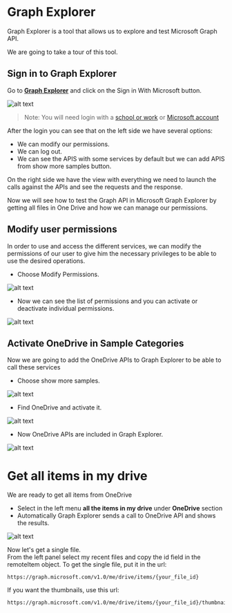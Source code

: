 # Graph Explorer

Graph Explorer is a tool that allows us to explore and test Microsoft Graph API.

We are going to take a tour of this tool.

## Sign in to Graph Explorer

Go to **[Graph Explorer](https://developer.microsoft.com/en-us/graph/graph-explorer)** and click on the Sign in With Microsoft button. 

 ![alt text](/labs-pr/Drive-user-engagement-across-all-your-devices-with-Microsoft-Graph/media/LoginGraphApi.png) 

> Note: You will need login with a [school or work](https://developer.microsoft.com/en-us/office/dev-program) or [Microsoft account](https://signup.live.com/signup?wa=wsignin1.0&ct=1473983465&rver=6.6.6556.0&wp=MBI_SSL&wreply=https://outlook.live.com/owa/&id=292841&CBCXT=out&cobrandid=90015&bk=1473983466&uiflavor=web&uaid=3b7bae8746264c1bacf1db2b315745cc&mkt=EN-US&lc=1033&lic=1)

After the login you can see that on the left side we have several options:


- We can modify our permissions.
- We can log out.
- We can see the APIS with some services by default but we can add APIS from show more samples button.

On the right side we have the view with everything we need to launch the calls against the APIs and see the requests and the response.

Now we will see how to test the Graph API in Microsoft Graph Explorer by getting all files in One Drive and how we can manage our permissions.

## Modify user permissions

In order to use and access the different services, we can modify the permissions of our user to give him the necessary privileges to be able to use the desired operations.

- Choose Modify Permissions.

 ![alt text](/labs-pr/Drive-user-engagement-across-all-your-devices-with-Microsoft-Graph/media/GEModifyPermissions.png) 


- Now we can see the list of permissions and you can activate or deactivate individual permissions.

![alt text](/labs-pr/Drive-user-engagement-across-all-your-devices-with-Microsoft-Graph/media/GESelectPermissions.png) 


## Activate OneDrive in Sample Categories

Now we are going to add the OneDrive APIs to Graph Explorer to be able to call these services


- Choose show more samples.

![alt text](/labs-pr/Drive-user-engagement-across-all-your-devices-with-Microsoft-Graph/media/GEShowMoreExamples.png) 

- Find OneDrive and activate it. 

![alt text](/labs-pr/Drive-user-engagement-across-all-your-devices-with-Microsoft-Graph/media/GESelectOneDrive.png) 


- Now OneDrive APIs are included in Graph Explorer.

![alt text](/labs-pr/Drive-user-engagement-across-all-your-devices-with-Microsoft-Graph/media/GEShowOneDriveSamples.png) 


# Get all items in my drive

We are ready to get all items from OneDrive

- Select in the left menu **all the items in my drive** under **OneDrive** section
- Automatically Graph Explorer sends a call to OneDrive API and shows the results.

![alt text](/labs-pr/Drive-user-engagement-across-all-your-devices-with-Microsoft-Graph/media/GEGetAllODItems.png) 


Now let's get a single file.  
From the left panel select my recent files and copy the id field in the remoteItem object.
To get the single file, put it in the url:

	https://graph.microsoft.com/v1.0/me/drive/items/{your_file_id}

If you want the thumbnails, use this url:

	https://graph.microsoft.com/v1.0/me/drive/items/{your_file_id}/thumbnails
